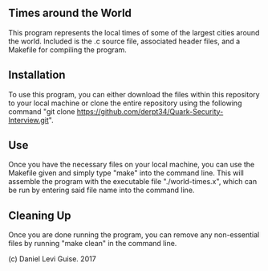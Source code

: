 ## Times around the World

This program represents the local times of some of the largest cities around the world. Included is the .c source file, associated header files, and a Makefile for compiling the program.

## Installation

To use this program, you can either download the files within this repository to your local machine or clone the entire repository using the following command "git clone https://github.com/derpt34/Quark-Security-Interview.git".

## Use

Once you have the necessary files on your local machine, you can use the Makefile given and simply type "make" into the command line. This will assemble the program with the executable file "./world-times.x", which can be run by entering said file name into the command line.

## Cleaning Up

Once you are done running the program, you can remove any non-essential files by running "make clean" in the command line. 

(c) Daniel Levi Guise. 2017
